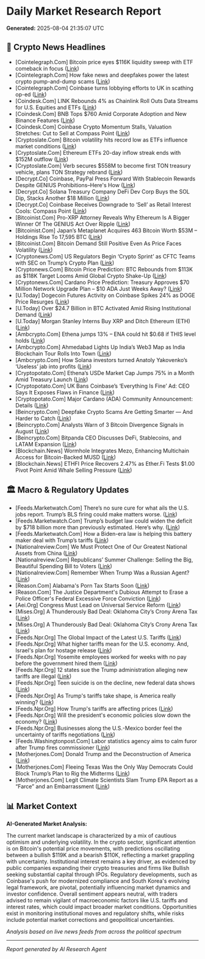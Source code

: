 # Daily Market Research Report
**Generated:** 2025-08-04 21:35:07 UTC

## 📰 Crypto News Headlines
- [Cointelegraph.Com] Bitcoin price eyes $116K liquidity sweep with ETF comeback in focus ([Link](https://cointelegraph.com/news/bitcoin-btc-price-eyes-116k-liquidity-sweep?utm_source=rss_feed&utm_medium=rss&utm_campaign=rss_partner_inbound))
- [Cointelegraph.Com] How fake news and deepfakes power the latest crypto pump-and-dump scams ([Link](https://cointelegraph.com/news/crypto-pump-and-dump-scams?utm_source=rss_feed&utm_medium=rss&utm_campaign=rss_partner_inbound))
- [Cointelegraph.Com] Coinbase turns lobbying efforts to UK in scathing op-ed ([Link](https://cointelegraph.com/news/coinbase-lobbying-uk-op-ed-george-osborne?utm_source=rss_feed&utm_medium=rss&utm_campaign=rss_partner_inbound))
- [Coindesk.Com] LINK Rebounds 4% as Chainlink Roll Outs Data Streams for U.S. Equities and ETFs ([Link](https://www.coindesk.com/markets/2025/08/04/link-rebounds-4-as-chainlink-roll-outs-data-streams-for-u-s-equities-and-etfs))
- [Coindesk.Com] BNB Tops $760 Amid Corporate Adoption and New Binance Features ([Link](https://www.coindesk.com/markets/2025/08/04/bnb-tops-usd760-amid-corporate-adoption-and-new-binance-features))
- [Coindesk.Com] Coinbase Crypto Momentum Stalls, Valuation Stretches: Cut to Sell at Compass Point ([Link](https://www.coindesk.com/markets/2025/08/04/coinbase-cut-to-sell-by-compass-point-as-crypto-momentum-stalls-and-valuation-stretches))
- [Cryptoslate.Com] Bitcoin volatility hits record low as ETFs influence market conditions ([Link](https://cryptoslate.com/insights/bitcoin-volatility-hits-record-low-as-etfs-influence-market-conditions/))
- [Cryptoslate.Com] Ethereum ETFs 20-day inflow streak ends with $152M outflow ([Link](https://cryptoslate.com/ethereum-etfs-20-day-inflow-streak-ends-with-152m-outflow/))
- [Cryptoslate.Com] Verb secures $558M to become first TON treasury vehicle, plans TON Strategy rebrand ([Link](https://cryptoslate.com/verb-secures-558m-to-become-first-ton-treasury-vehicle-plans-ton-strategy-rebrand/))
- [Decrypt.Co] Coinbase, PayPal Press Forward With Stablecoin Rewards Despite GENIUS Prohibitions–Here's How ([Link](https://decrypt.co/333472/coinbase-paypal-stablecoin-rewards-genius-prohibitions-how))
- [Decrypt.Co] Solana Treasury Company DeFi Dev Corp Buys the SOL Dip, Stacks Another $18 Million ([Link](https://decrypt.co/333448/solana-treasury-defi-dev-corp-buys-sol-dip-stacks-18-million))
- [Decrypt.Co] Coinbase Receives Downgrade to ‘Sell’ as Retail Interest Cools: Compass Point ([Link](https://decrypt.co/333446/coinbase-downgrade-sell-retail-interest-cools-compass-point))
- [Bitcoinist.Com] Pro-XRP Attorney Reveals Why Ethereum Is A Bigger Winner Of The GENIUS Act Over Ripple ([Link](https://bitcoinist.com/ethereum-winner-of-the-genius-act/))
- [Bitcoinist.Com] Japan’s Metaplanet Acquires 463 Bitcoin Worth $53M – Holdings Rise To 17,595 BTC ([Link](https://bitcoinist.com/metaplanet-acquires-463-bitcoin-53m-holdings-17595/))
- [Bitcoinist.Com] Bitcoin Demand Still Positive Even As Price Faces Volatility ([Link](https://bitcoinist.com/bitcoin-demand-still-positive/))
- [Cryptonews.Com] US Regulators Begin ‘Crypto Sprint’ as CFTC Teams with SEC on Trump’s Crypto Plan ([Link](https://cryptonews.com/news/us-regulators-begin-crypto-sprint-as-cftc-teams-with-sec-on-trumps-crypto-plan/))
- [Cryptonews.Com] Bitcoin Price Prediction: BTC Rebounds from $113K as $118K Target Looms Amid Global Crypto Shake-Up ([Link](https://cryptonews.com/news/bitcoin-price-prediction-btc-rebounds-from-113k-as-118k-target-looms-amid-global-crypto-shake-up/))
- [Cryptonews.Com] Cardano Price Prediction: Treasury Approves $70 Million Network Upgrade Plan – $10 ADA Just Weeks Away? ([Link](https://cryptonews.com/news/cardano-price-prediction-70m-network-upgrade-plan-approved/))
- [U.Today] Dogecoin Futures Activity on Coinbase Spikes 24% as DOGE Price Resurges ([Link](https://u.today/dogecoin-futures-activity-on-coinbase-spikes-24-as-doge-price-resurges))
- [U.Today] Over $24.7 Billion in BTC Activated Amid Rising Institutional Demand ([Link](https://u.today/over-247-billion-in-btc-activated-amid-rising-institutional-demand))
- [U.Today] Morgan Stanley Interns Buy XRP and Ditch Ethereum (ETH) ([Link](https://u.today/morgan-stanley-interns-buy-xrp-and-ditch-ethereum-eth))
- [Ambcrypto.Com] Ethena jumps 13% – ENA could hit $0.68 if THIS level holds ([Link](https://ambcrypto.com/ethena-jumps-13-ena-could-hit-0-68-if-this-level-holds/))
- [Ambcrypto.Com] Ahmedabad Lights Up India’s Web3 Map as India Blockchain Tour Rolls Into Town ([Link](https://ambcrypto.com/ahmedabad-lights-up-indias-web3-map-as-india-blockchain-tour-rolls-into-town/))
- [Ambcrypto.Com] How Solana investors turned Anatoly Yakovenko’s ‘Useless’ jab into profits ([Link](https://ambcrypto.com/solanas-anatoly-yakovenko-calls-communities-useless-investors-turn-insult-into-profits/))
- [Cryptopotato.Com] Ethena’s USDe Market Cap Jumps 75% in a Month Amid Treasury Launch ([Link](https://cryptopotato.com/ethenas-usde-market-cap-jumps-75-in-a-month-amid-treasury-launch/))
- [Cryptopotato.Com] UK Bans Coinbase’s ‘Everything Is Fine’ Ad: CEO Says It Exposes Flaws in Finance ([Link](https://cryptopotato.com/uk-bans-coinbases-everything-is-fine-ad-ceo-says-it-exposes-flaws-in-finance/))
- [Cryptopotato.Com] Major Cardano (ADA) Community Announcement: Details ([Link](https://cryptopotato.com/major-cardano-ada-community-announcement-details-2/))
- [Beincrypto.Com] Deepfake Crypto Scams Are Getting Smarter — And Harder to Catch ([Link](https://beincrypto.com/deepfake-ai-crypto-scam-rising-fast/))
- [Beincrypto.Com] Analysts Warn of 3 Bitcoin Divergence Signals in August ([Link](https://beincrypto.com/bitcoin-divergence-signals-in-august/))
- [Beincrypto.Com] Bitpanda CEO Discusses DeFi, Stablecoins, and LATAM Expansion ([Link](https://beincrypto.com/bitpanda-ceo-defi-stablecoins-brazil-expansion/))
- [Blockchain.News] Wormhole Integrates Mezo, Enhancing Multichain Access for Bitcoin-Backed MUSD ([Link](https://Blockchain.News/news/wormhole-integrates-mezo-enhancing-multichain-access-bitcoin-backed-musd))
- [Blockchain.News] ETHFI Price Recovers 2.47% as Ether.Fi Tests $1.00 Pivot Point Amid Whale Selling Pressure ([Link](https://Blockchain.News/news/20250804-ethfi-price-recovers-247-as-etherfi-tests-100-pivot-point))

## 🏛️ Macro & Regulatory Updates
- [Feeds.Marketwatch.Com] There’s no sure cure for what ails the U.S. jobs report. Trump’s BLS firing could make matters worse. ([Link](https://www.marketwatch.com/story/theres-no-sure-cure-for-what-ails-the-u-s-jobs-report-trumps-bls-firing-could-make-matters-worse-86573d3a?mod=mw_rss_topstories))
- [Feeds.Marketwatch.Com] Trump’s budget law could widen the deficit by $718 billion more than previously estimated. Here’s why. ([Link](https://www.marketwatch.com/story/trumps-budget-law-could-widen-the-deficit-by-718-billion-more-than-previously-estimated-heres-why-523d28db?mod=mw_rss_topstories))
- [Feeds.Marketwatch.Com] How a Biden-era law is helping this battery maker deal with Trump’s tariffs ([Link](https://www.marketwatch.com/story/how-a-biden-era-law-is-helping-this-battery-maker-deal-with-trumps-tariffs-5039ca14?mod=mw_rss_topstories))
- [Nationalreview.Com] We Must Protect One of Our Greatest National Assets from China ([Link](https://www.nationalreview.com/2025/08/we-must-protect-one-of-our-greatest-national-assets-from-china/))
- [Nationalreview.Com] Republicans’ Summer Challenge: Selling the Big, Beautiful Spending Bill to Voters ([Link](https://www.nationalreview.com/2025/08/republicans-summer-challenge-selling-the-big-beautiful-spending-bill-to-voters/))
- [Nationalreview.Com] Remember When Trump Was a Russian Agent? ([Link](https://www.nationalreview.com/2025/08/remember-when-trump-was-a-russian-agent/))
- [Reason.Com] Alabama's Porn Tax Starts Soon ([Link](https://reason.com/2025/08/04/alabamas-porn-tax-starts-soon/))
- [Reason.Com] The Justice Department's Dubious Attempt to Erase a Police Officer's Federal Excessive Force Conviction ([Link](https://reason.com/volokh/2025/08/04/the-justice-departments-dubious-attempt-to-erase-a-police-officers-conviction/))
- [Aei.Org] Congress Must Lead on Universal Service Reform ([Link](https://www.aei.org/technology-and-innovation/congress-must-lead-on-universal-service-reform/))
- [Mises.Org] A Thunderously Bad Deal: Oklahoma City’s Crony Arena Tax ([Link](https://mises.org/mises-wire/thunderously-bad-deal-oklahoma-citys-crony-arena-tax))
- [Mises.Org] A Thunderously Bad Deal: Oklahoma City’s Crony Arena Tax ([Link](https://mises.org/podcasts/audio-mises-wire/thunderously-bad-deal-oklahoma-citys-crony-arena-tax))
- [Feeds.Npr.Org] The Global Impact of the Latest U.S. Tariffs ([Link](https://www.npr.org/2025/08/04/nx-s1-5492483/the-global-impact-of-the-latest-u-s-tariffs))
- [Feeds.Npr.Org] What higher tariffs mean for the U.S. economy. And, Israel's plan for hostage release ([Link](https://www.npr.org/2025/08/04/g-s1-80889/up-first-newsletter-trump-tariffs-mexico-israel-hostages-gaza))
- [Feeds.Npr.Org] Yosemite employees worked for weeks with no pay before the government hired them ([Link](https://www.npr.org/2025/08/04/nx-s1-5387722/yosemite-workers-housing-volunteer-no-pay))
- [Feeds.Npr.Org] 12 states sue the Trump administration alleging new tariffs are illegal ([Link](https://www.npr.org/2025/08/04/nx-s1-5486784/12-states-sue-the-trump-administration-alleging-new-tariffs-are-illegal))
- [Feeds.Npr.Org] Teen suicide is on the decline, new federal data shows ([Link](https://www.npr.org/sections/shots-health-news/2025/08/04/nx-s1-5490050/nsduh-depression-suicide-federal-statistics-teens))
- [Feeds.Npr.Org] As Trump's tariffs take shape, is America really winning? ([Link](https://www.npr.org/2025/08/04/nx-s1-5487592/global-economy-tariffs-inflation-prices))
- [Feeds.Npr.Org] How Trump's tariffs are affecting prices ([Link](https://www.npr.org/2025/08/04/nx-s1-5492203/how-trumps-tariffs-are-affecting-prices))
- [Feeds.Npr.Org] Will the president's economic policies slow down the economy? ([Link](https://www.npr.org/2025/08/04/nx-s1-5491539/will-the-presidents-economic-policies-slow-down-the-economy))
- [Feeds.Npr.Org] Businesses along the U.S.-Mexico border feel the uncertainty of tariffs negotiations ([Link](https://www.npr.org/2025/08/04/nx-s1-5489810/businesses-along-the-u-s-mexico-border-feel-the-uncertainty-of-tariffs-negotiations))
- [Feeds.Washingtonpost.Com] Labor statistics agency aims to calm furor after Trump fires commissioner ([Link](https://www.washingtonpost.com/business/2025/08/04/jobs-report-controversy-trump/))
- [Motherjones.Com] Donald Trump and the Deconstruction of America ([Link](https://www.motherjones.com/politics/2025/08/donald-trump-deconstruction-america/))
- [Motherjones.Com] Fleeing Texas Was the Only Way Democrats Could Block Trump’s Plan to Rig the Midterms ([Link](https://www.motherjones.com/politics/2025/08/texas-democrats-flee-state-trump-rig-midtersm-abbott/))
- [Motherjones.Com] Legit Climate Scientists Slam Trump EPA Report as a “Farce” and an Embarrassment ([Link](https://www.motherjones.com/politics/2025/08/climate-scientists-slam-epa-report-endangerment-finding-greenhouse-gases/))

## 📊 Market Context
**AI-Generated Market Analysis:**

The current market landscape is characterized by a mix of cautious optimism and underlying volatility. In the crypto sector, significant attention is on Bitcoin's potential price movements, with predictions oscillating between a bullish $119K and a bearish $110K, reflecting a market grappling with uncertainty. Institutional interest remains a key driver, as evidenced by public companies expanding their crypto treasuries and firms like Bullish seeking substantial capital through IPOs. Regulatory developments, such as Coinbase's push for modernized compliance and South Korea's evolving legal framework, are pivotal, potentially influencing market dynamics and investor confidence. Overall sentiment appears neutral, with traders advised to remain vigilant of macroeconomic factors like U.S. tariffs and interest rates, which could impact broader market conditions. Opportunities exist in monitoring institutional moves and regulatory shifts, while risks include potential market corrections and geopolitical uncertainties.

*Analysis based on live news feeds from across the political spectrum*

---
*Report generated by AI Research Agent*